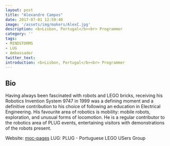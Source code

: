 ```yaml
---
layout: post
title: "Alexandre Campos"
date: 2017-07-01 12:59:40
image: '/assets/img/makers/AlexC.jpg'
description: <b>Lisbon, Portugal</b><br> Programmer
category: ''
tags:
- MINDSTORMS
- LUG
- Ambassador
twitter_text:
introduction: <b>Lisbon, Portugal</b><br> Programmer
---
```




## Bio

Having always been fascinated with robots and LEGO bricks, receiving his Robotics Invention System 9747 in 1999 was a defining moment and a definitive contribution to his choice of following an education in Electrical Engineering.
His favourite area of robotics is mobility: mobile robots, exploration, and unusual forms of locomotion. He is a regular contributor to the robotics area of PLUG events, entertaining visitors with demonstrations of the robots present.



Website: [moc-pages](http://www.moc-pages.com/mocs.php?id=114173)
LUG: PLUG - Portuguese LEGO USers Group
